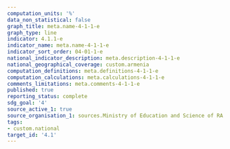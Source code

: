 ```yaml
---
computation_units: '%'
data_non_statistical: false
graph_title: meta.name-4-1-1-e
graph_type: line
indicator: 4.1.1-e
indicator_name: meta.name-4-1-1-e
indicator_sort_order: 04-01-1-e
national_indicator_description: meta.description-4-1-1-e
national_geographical_coverage: custom.armenia
computation_definitions: meta.definitions-4-1-1-e
computation_calculations: meta.calculations-4-1-1-e
comments_limitations: meta.comments-4-1-1-e
published: true
reporting_status: complete
sdg_goal: '4'
source_active_1: true
source_organisation_1: sources.Ministry of Education and Science of RA
tags:
- custom.national
target_id: '4.1'
---
```

